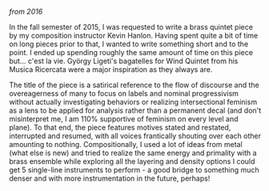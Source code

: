*from 2016*

In the fall semester of 2015, I was requested to write a brass quintet piece by my composition instructor Kevin Hanlon. Having spent quite a bit of time on long pieces prior to that, I wanted to write something short and to the point. I ended up spending roughly the same amount of time on this piece but... c'est la vie. György Ligeti's bagatelles for Wind Quintet from his Musica Ricercata were a major inspiration as they always are.

The title of the piece is a satirical reference to the flow of discourse and the overeagerness of many to focus on labels and nominal progressivism without actually investigating behaviors or realizing intersectional feminism as a lens to be applied for analysis rather than a permanent decal (and don't misinterpret me, I am 110% supportive of feminism on every level and plane). To that end, the piece features motives stated and restated, interrupted and resumed, with all voices frantically shouting over each other amounting to nothing. Compositionally, I used a lot of ideas from metal (what else is new) and tried to realize the same energy and primality with a brass ensemble while exploring all the layering and density options I could get 5 single-line instruments to perform - a good bridge to something much denser and with more instrumentation in the future, perhaps!